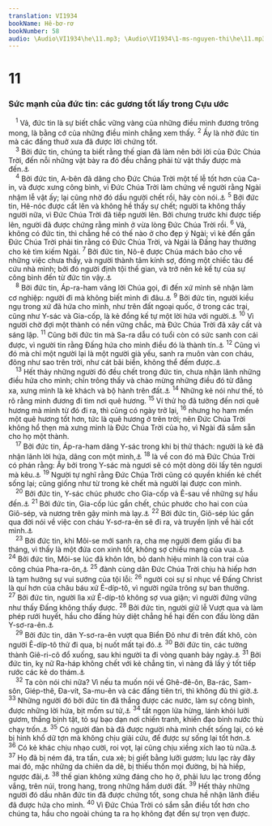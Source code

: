 ```yaml
---
translation: VI1934
bookName: Hê-bơ-rơ 
bookNumber: 58
audio: \Audio\VI1934\he\11.mp3; \Audio\VI1934\1-ms-nguyen-thi\he\11.mp3; \Audio\VI1934\2-ms-david-dong\he\11.mp3
---
```


<div class="title"><h1>11</h1><h3>Sức mạnh của đức tin: các gương tốt lấy trong Cựu ước</h3></div>
<span class="verse he_11_1"> <sup>1</sup> Vả, đức tin là sự biết chắc vững vàng của những điều mình đương trông mong, là bằng cớ của những điều mình chẳng xem thấy. </span>
<span class="verse he_11_2"><sup>2</sup> Ấy là nhờ đức tin mà các đấng thuở xưa đã được lời chứng tốt. <br/></span>
<span class="verse he_11_3"> <sup>3</sup> Bởi đức tin, chúng ta biết rằng thế gian đã làm nên bởi lời của Đức Chúa Trời, đến nỗi những vật bày ra đó đều chẳng phải từ vật thấy được mà đến.<a data-toggle="tooltip" data-placement="bottom" title="Sa 1:1; Thi 33:6,9; Gi 1:3">⚓</a><br/></span>
<span class="verse he_11_4"> <sup>4</sup> Bởi đức tin, A-bên đã dâng cho Đức Chúa Trời một tế lễ tốt hơn của Ca-in, và được xưng công bình, vì Đức Chúa Trời làm chứng về người rằng Ngài nhậm lễ vật ấy; lại cũng nhờ đó dầu người chết rồi, hãy còn nói.<a data-toggle="tooltip" data-placement="bottom" title="Sa 4:3-10">⚓</a></span>
<span class="verse he_11_5"><sup>5</sup> Bởi đức tin, Hê-nóc được cất lên và không hề thấy sự chết; người ta không thấy người nữa, vì Đức Chúa Trời đã tiếp người lên. Bởi chưng trước khi được tiếp lên, người đã được chứng rằng mình ở vừa lòng Đức Chúa Trời rồi. </span>
<span class="verse he_11_6"><sup>6</sup> Vả, không có đức tin, thì chẳng hề có thế nào ở cho đẹp ý Ngài; vì kẻ đến gần Đức Chúa Trời phải tin rằng có Đức Chúa Trời, và Ngài là Đấng hay thưởng cho kẻ tìm kiếm Ngài. </span>
<span class="verse he_11_7"><sup>7</sup> Bởi đức tin, Nô-ê được Chúa mách bảo cho về những việc chưa thấy, và người thành tâm kính sợ, đóng một chiếc tàu để cứu nhà mình; bởi đó người định tội thế gian, và trở nên kẻ kế tự của sự công bình đến từ đức tin vậy.<a data-toggle="tooltip" data-placement="bottom" title="Sa 6:13-22">⚓</a><br/></span>
<span class="verse he_11_8"> <sup>8</sup> Bởi đức tin, Áp-ra-ham vâng lời Chúa gọi, đi đến xứ mình sẽ nhận làm cơ nghiệp: người đi mà không biết mình đi đâu.<a data-toggle="tooltip" data-placement="bottom" title="Sa 12:1-5">⚓</a></span>
<span class="verse he_11_9"><sup>9</sup> Bởi đức tin, người kiều ngụ trong xứ đã hứa cho mình, như trên đất ngoại quốc, ở trong các trại, cũng như Y-sác và Gia-cốp, là kẻ đồng kế tự một lời hứa với người.<a data-toggle="tooltip" data-placement="bottom" title="Sa 35:27">⚓</a></span>
<span class="verse he_11_10"><sup>10</sup> Vì người chờ đợi một thành có nền vững chắc, mà Đức Chúa Trời đã xây cất và sáng lập. </span>
<span class="verse he_11_11"><sup>11</sup> Cũng bởi đức tin mà Sa-ra dẫu có tuổi còn có sức sanh con cái được, vì người tin rằng Đấng hứa cho mình điều đó là thành tín.<a data-toggle="tooltip" data-placement="bottom" title="Sa 18:11-14; 21:2">⚓</a></span>
<span class="verse he_11_12"><sup>12</sup> Cũng vì đó mà chỉ một người lại là một người già yếu, sanh ra muôn vàn con cháu, đông như sao trên trời, như cát bãi biển, không thể đếm được.<a data-toggle="tooltip" data-placement="bottom" title="Sa 15:5; 22:17; 32:12">⚓</a><br/></span>
<span class="verse he_11_13"> <sup>13</sup> Hết thảy những người đó đều chết trong đức tin, chưa nhận lãnh những điều hứa cho mình; chỉn trông thấy và chào mừng những điều đó từ đằng xa, xưng mình là kẻ khách và bộ hành trên đất.<a data-toggle="tooltip" data-placement="bottom" title="Sa 23:4; 1Su 29:15; Thi 39:12">⚓</a></span>
<span class="verse he_11_14"><sup>14</sup> Những kẻ nói như thế, tỏ rõ rằng mình đương đi tìm nơi quê hương. </span>
<span class="verse he_11_15"><sup>15</sup> Ví thử họ đã tưởng đến nơi quê hương mà mình từ đó đi ra, thì cũng có ngày trở lại, </span>
<span class="verse he_11_16"><sup>16</sup> nhưng họ ham mến một quê hương tốt hơn, tức là quê hương ở trên trời; nên Đức Chúa Trời không hổ thẹn mà xưng mình là Đức Chúa Trời của họ, vì Ngài đã sắm sẵn cho họ một thành. <br/></span>
<span class="verse he_11_17"> <sup>17</sup> Bởi đức tin, Áp-ra-ham dâng Y-sác trong khi bị thử thách: người là kẻ đã nhận lãnh lời hứa, dâng con một mình,<a data-toggle="tooltip" data-placement="bottom" title="Sa 22:1-14">⚓</a></span>
<span class="verse he_11_18"><sup>18</sup> là về con đó mà Đức Chúa Trời có phán rằng: Ấy bởi trong Y-sác mà ngươi sẽ có một dòng dõi lấy tên ngươi mà kêu.<a data-toggle="tooltip" data-placement="bottom" title="Sa 21:12">⚓</a></span>
<span class="verse he_11_19"><sup>19</sup> Người tự nghĩ rằng Đức Chúa Trời cũng có quyền khiến kẻ chết sống lại; cũng giống như từ trong kẻ chết mà người lại được con mình. <br/></span>
<span class="verse he_11_20"> <sup>20</sup> Bởi đức tin, Y-sác chúc phước cho Gia-cốp và Ê-sau về những sự hầu đến.<a data-toggle="tooltip" data-placement="bottom" title="Sa 27:27-29,39-40">⚓</a></span>
<span class="verse he_11_21"><sup>21</sup> Bởi đức tin, Gia-cốp lúc gần chết, chúc phước cho hai con của Giô-sép, và nương trên gậy mình mà lạy.<a data-toggle="tooltip" data-placement="bottom" title="Sa 48:1-20">⚓</a></span>
<span class="verse he_11_22"><sup>22</sup> Bởi đức tin, Giô-sép lúc gần qua đời nói về việc con cháu Y-sơ-ra-ên sẽ đi ra, và truyền lịnh về hài cốt mình.<a data-toggle="tooltip" data-placement="bottom" title="Sa 50:24-25; Xu 13:19">⚓</a><br/></span>
<span class="verse he_11_23"> <sup>23</sup> Bởi đức tin, khi Môi-se mới sanh ra, cha mẹ người đem giấu đi ba tháng, vì thấy là một đứa con xinh tốt, không sợ chiếu mạng của vua.<a data-toggle="tooltip" data-placement="bottom" title="Xu 2:2; 1:22">⚓</a></span>
<span class="verse he_11_24"><sup>24</sup> Bởi đức tin, Môi-se lúc đã khôn lớn, bỏ danh hiệu mình là con trai của công chúa Pha-ra-ôn,<a data-toggle="tooltip" data-placement="bottom" title="Xu 2:10-12">⚓</a></span>
<span class="verse he_11_25"><sup>25</sup> đành cùng dân Đức Chúa Trời chịu hà hiếp hơn là tạm hưởng sự vui sướng của tội lỗi: </span>
<span class="verse he_11_26"><sup>26</sup> người coi sự sỉ nhục về Đấng Christ là quí hơn của châu báu xứ Ê-díp-tô, vì người ngửa trông sự ban thưởng. </span>
<span class="verse he_11_27"><sup>27</sup> Bởi đức tin, người lìa xứ Ê-díp-tô không sợ vua giận; vì người đứng vững như thấy Đấng không thấy được. </span>
<span class="verse he_11_28"><sup>28</sup> Bởi đức tin, người giữ lễ Vượt qua và làm phép rưới huyết, hầu cho đấng hủy diệt chẳng hề hại đến con đầu lòng dân Y-sơ-ra-ên.<a data-toggle="tooltip" data-placement="bottom" title="Xu 12:21-30">⚓</a><br/></span>
<span class="verse he_11_29"> <sup>29</sup> Bởi đức tin, dân Y-sơ-ra-ên vượt qua Biển Đỏ như đi trên đất khô, còn người Ê-díp-tô thử đi qua, bị nuốt mất tại đó.<a data-toggle="tooltip" data-placement="bottom" title="Xu 14:21-31">⚓</a></span>
<span class="verse he_11_30"><sup>30</sup> Bởi đức tin, các tường thành Giê-ri-cô đổ xuống, sau khi người ta đi vòng quanh bảy ngày.<a data-toggle="tooltip" data-placement="bottom" title="Gios 6:12-21">⚓</a></span>
<span class="verse he_11_31"><sup>31</sup> Bởi đức tin, kỵ nữ Ra-háp không chết với kẻ chẳng tin, vì nàng đã lấy ý tốt tiếp rước các kẻ do thám.<a data-toggle="tooltip" data-placement="bottom" title="Gios 2:1-21; 6:22-25">⚓</a><br/></span>
<span class="verse he_11_32"> <sup>32</sup> Ta còn nói chi nữa? Vì nếu ta muốn nói về Ghê-đê-ôn, Ba-rác, Sam-sôn, Giép-thê, Đa-vít, Sa-mu-ên và các đấng tiên tri, thì không đủ thì giờ.<a data-toggle="tooltip" data-placement="bottom" title="Cac 6:11-8:32; 4:6-5:31; 13:2-16:31; 11:1-12:7; 1Sa 16:1-1Vua 2:11; 1Sa 1:1-25:1">⚓</a></span>
<span class="verse he_11_33"><sup>33</sup> Những người đó bởi đức tin đã thắng được các nước, làm sự công bình, được những lời hứa, bịt mồm sư tử,<a data-toggle="tooltip" data-placement="bottom" title="Da 6:1-27">⚓</a></span>
<span class="verse he_11_34"><sup>34</sup> tắt ngọn lửa hừng, lánh khỏi lưỡi gươm, thắng bịnh tật, tỏ sự bạo dạn nơi chiến tranh, khiến đạo binh nước thù chạy trốn.<a data-toggle="tooltip" data-placement="bottom" title="Da 3:1-30">⚓</a></span>
<span class="verse he_11_35"><sup>35</sup> Có người đàn bà đã được người nhà mình chết sống lại, có kẻ bị hình khổ dữ tợn mà không chịu giải cứu, để được sự sống lại tốt hơn.<a data-toggle="tooltip" data-placement="bottom" title="1Vua 17:17-24; 2Vua 4:25-37 ">⚓</a></span>
<span class="verse he_11_36"><sup>36</sup> Có kẻ khác chịu nhạo cười, roi vọt, lại cũng chịu xiềng xích lao tù nữa.<a data-toggle="tooltip" data-placement="bottom" title="1Vua 22:26-27; 2Su 18:25-26; Gie 20:2; 37:15; 38:6">⚓</a></span>
<span class="verse he_11_37"><sup>37</sup> Họ đã bị ném đá, tra tấn, cưa xẻ; bị giết bằng lưỡi gươm; lưu lạc rày đây mai đó, mặc những da chiên da dê, bị thiếu thốn mọi đường, bị hà hiếp, ngược đãi,<a data-toggle="tooltip" data-placement="bottom" title="2Su 24:21">⚓</a></span>
<span class="verse he_11_38"><sup>38</sup> thế gian không xứng đáng cho họ ở, phải lưu lạc trong đồng vắng, trên núi, trong hang, trong những hầm dưới đất. </span>
<span class="verse he_11_39"><sup>39</sup> Hết thảy những người đó dầu nhân đức tin đã được chứng tốt, song chưa hề nhận lãnh điều đã được hứa cho mình. </span>
<span class="verse he_11_40"><sup>40</sup> Vì Đức Chúa Trời có sắm sẵn điều tốt hơn cho chúng ta, hầu cho ngoài chúng ta ra họ không đạt đến sự trọn vẹn được. <br/></span>
